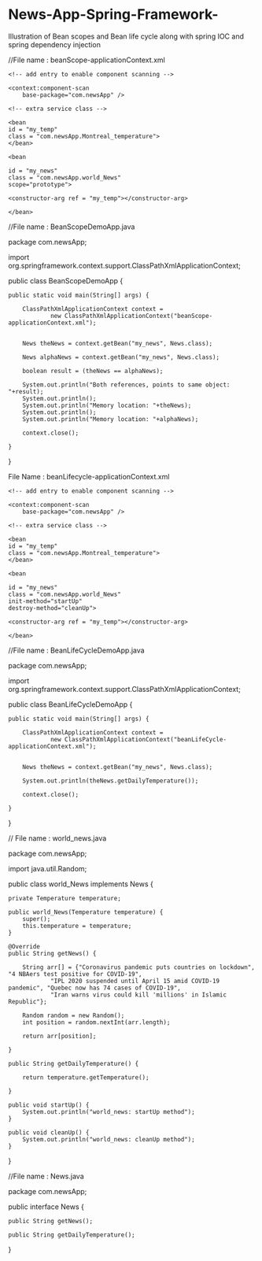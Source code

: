 # News-App-Spring-Framework-
Illustration of Bean scopes and Bean life cycle along with spring IOC and spring dependency injection 

//File name : beanScope-applicationContext.xml

<?xml version="1.0" encoding="UTF-8"?>
<beans xmlns="http://www.springframework.org/schema/beans"
	xmlns:xsi="http://www.w3.org/2001/XMLSchema-instance"
	xmlns:context="http://www.springframework.org/schema/context"
	xsi:schemaLocation="http://www.springframework.org/schema/beans
    http://www.springframework.org/schema/beans/spring-beans.xsd
    http://www.springframework.org/schema/context
    http://www.springframework.org/schema/context/spring-context.xsd">

	<!-- add entry to enable component scanning -->

	<context:component-scan
		base-package="com.newsApp" />
		
	<!-- extra service class -->
	
	<bean
	id = "my_temp"
	class = "com.newsApp.Montreal_temperature">
	</bean>
		
	<bean
	
	id = "my_news"
	class = "com.newsApp.world_News"
	scope="prototype">
	
	<constructor-arg ref = "my_temp"></constructor-arg>
	
	</bean>
		
</beans>

//File name : BeanScopeDemoApp.java

package com.newsApp;

import org.springframework.context.support.ClassPathXmlApplicationContext;

public class BeanScopeDemoApp {

	public static void main(String[] args) {
		
		ClassPathXmlApplicationContext context =
				new ClassPathXmlApplicationContext("beanScope-applicationContext.xml");
		
		
		News theNews = context.getBean("my_news", News.class);
		
		News alphaNews = context.getBean("my_news", News.class);
		
		boolean result = (theNews == alphaNews);
		
		System.out.println("Both references, points to same object: "+result);
		System.out.println();
		System.out.println("Memory location: "+theNews);
		System.out.println();
		System.out.println("Memory location: "+alphaNews);
		
		context.close();

	}

}

File Name : beanLifecycle-applicationContext.xml

<?xml version="1.0" encoding="UTF-8"?>
<beans xmlns="http://www.springframework.org/schema/beans"
	xmlns:xsi="http://www.w3.org/2001/XMLSchema-instance"
	xmlns:context="http://www.springframework.org/schema/context"
	xsi:schemaLocation="http://www.springframework.org/schema/beans
    http://www.springframework.org/schema/beans/spring-beans.xsd
    http://www.springframework.org/schema/context
    http://www.springframework.org/schema/context/spring-context.xsd">

	<!-- add entry to enable component scanning -->

	<context:component-scan
		base-package="com.newsApp" />
		
	<!-- extra service class -->
	
	<bean
	id = "my_temp"
	class = "com.newsApp.Montreal_temperature">
	</bean>
		
	<bean
	
	id = "my_news"
	class = "com.newsApp.world_News"
	init-method="startUp"
	destroy-method="cleanUp">
	
	<constructor-arg ref = "my_temp"></constructor-arg>
	
	</bean>
		
</beans>

//File name : BeanLifeCycleDemoApp.java

package com.newsApp;

import org.springframework.context.support.ClassPathXmlApplicationContext;

public class BeanLifeCycleDemoApp {

	public static void main(String[] args) {
		
		ClassPathXmlApplicationContext context =
				new ClassPathXmlApplicationContext("beanLifeCycle-applicationContext.xml");
		
		
		News theNews = context.getBean("my_news", News.class);
		
		System.out.println(theNews.getDailyTemperature());
		
		context.close();

	}

}

// File name : world_news.java

package com.newsApp;

import java.util.Random;

public class world_News implements News {
	
	private Temperature temperature;
	
	public world_News(Temperature temperature) {
		super();
		this.temperature = temperature;
	}

	@Override
	public String getNews() {
		
		String arr[] = {"Coronavirus pandemic puts countries on lockdown", "4 NBAers test positive for COVID-19", 
				"IPL 2020 suspended until April 15 amid COVID-19 pandemic", "Quebec now has 74 cases of COVID-19",
				"Iran warns virus could kill 'millions' in Islamic Republic"};
		
		Random random = new Random();
		int position = random.nextInt(arr.length);
		
		return arr[position];
		
	}
	
	public String getDailyTemperature() {
		
		return temperature.getTemperature();
		
	}
	
	public void startUp() {
		System.out.println("world_news: startUp method");
	}
	
	public void cleanUp() {
		System.out.println("world_news: cleanUp method");
	}
}

//File name : News.java

package com.newsApp;

public interface News {
	
	public String getNews();
	
	public String getDailyTemperature();

}








